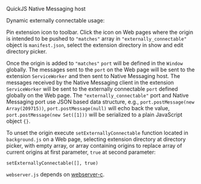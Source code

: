 QuickJS Native Messaging host

Dynamic externally connectable usage: 

Pin extension icon to toolbar. Click the icon on Web pages where the origin is intended to be pushed to `"matches"` array in `"externally_connectable"` object is `manifest.json`, select the extension directory in show and edit directory picker. 

Once the origin is added to `"matches"` `port` will be defined in the `Window` globally. The messages sent to the `port` on the Web page will be sent to the extension `ServiceWorker` and then sent to Native Messaging host. The messages received by the Native Messaging client in the extension `ServiceWorker` will be sent to the externally connectable `port` defined globally on the Web page. The `"externally_connectable"` port and Native Messaging port use JSON based data structure, e.g., `port.postMessage(new Array(209715))`, `port.postMessage(null)` will echo back the value, `port.postMessage(new Set([1]))` will be serialized to a plain JavaScript object `{}`.

To unset the origin execute `setExternallyConnectable` function located in `background.js` on a Web page, selecting extension directory at directory picker, with empty array, or array containing origins to replace array of current origins at first parameter, `true` at second parameter:
```
setExternallyConnectable([], true)
```

`webserver.js` depends on [webserver-c](https://github.com/guest271314/webserver-c/tree/quickjs-webserver).
